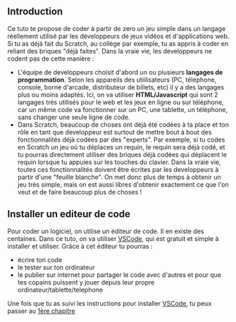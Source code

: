 ## Introduction

Ce tuto te propose de coder à partir de zero un jeu simple dans un langage réellement utilisé par les développeurs de jeux vidéos et d'applications web. Si tu as déjà fait du Scratch, au collège par exemple, tu as appris à coder en reliant des briques "déjà faites". Dans la vraie vie, les developpeurs ne codent pas de cette manière : 
* L'équipe de developpeurs choisit d'abord un ou plusieurs **langages de programmation**. Selon les appareils des utiilisateurs (PC, téléphone, console, borne d'arcade, distributeur de billets, etc) il y a des langages plus ou moins adaptés. Ici, on va utiliser **HTML/Javascript** qui sont 2 langages très utilisés pour le web et les jeux en ligne ou sur téléphone, car un même code va fonctionner sur un PC, une tablette, un téléphone, sans changer une seule ligne de code.
* Dans Scratch, beaucoup de choses ont déjà été codées à ta place et ton rôle en tant que developpeur est surtout de mettre bout à bout des fonctionnalités déjà codées par des "experts". Par exemple, si tu codes en Scratch un jeu où tu déplaces un requin, le requin sera déjà codé, et tu pourras directement utiliser des briques déjà codées qui déplacent le requin lorsque tu appuies sur les touches du clavier. Dans la vraie vie, toutes ces fonctionnalités doivent être écrites par les developpeurs à partir d'une "feuille blanche". On met donc plus de temps à obtenir un jeu très simple, mais on est aussi libres d'obtenir exactement ce que l'on veut et de faire beaucoup plus de choses !

## Installer un editeur de code

Pour coder un logiciel, on utilise un éditeur de code. Il en existe des centaines. Dans ce tuto, on va utiliser [VSCode](https://code.visualstudio.com/Download), qui est gratuit et simple à installer et utiliser. Grâce à cet éditeur tu pourras :
* écrire ton code
* le tester sur ton ordinateur
* le publier sur internet pour partager le code avec d'autres et pour que tes copains puissent y jouer depuis leur propre ordinateur/tablette/telephone

Une fois que tu as suivi les instructions pour installer [VSCode](https://code.visualstudio.com/Download), tu peux passer au [1ère chapitre](chapitre1/)

